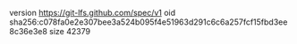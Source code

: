 version https://git-lfs.github.com/spec/v1
oid sha256:c078fa0e2e307bee3a524b095f4e51963d291c6c6a257fcf15fbd3ee8c36e3e8
size 42379
